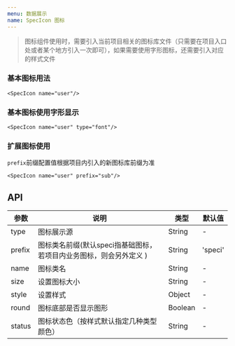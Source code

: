 ```yaml
---
menu: 数据展示
name: SpecIcon 图标
---
```


> 图标组件使用时，需要引入当前项目相关的图标库文件（只需要在项目入口处或者某个地方引入一次即可），如果需要使用字形图标，还需要引入对应的样式文件
### 基本图标用法 
	<SpecIcon name="user"/>


### 基本图标使用字形显示

	
    <SpecIcon name="user" type="font"/>


### 扩展图标使用
`prefix`前缀配置值根据项目内引入的新图标库前缀为准
	
    <SpecIcon name="user" prefix="sub"/>


## API
| 参数      | 说明                                      | 类型         | 默认值 |
|----------|------------------------------------------|-------------|-------|
| type | 图标展示源 | String | -|
| prefix | 图标类名前缀(默认speci指基础图标，若项目内业务图标，则会另外定义 ) | String | 'speci' |
| name | 图标类名 | String | - |
| size | 设置图标大小 | String | - |
| style | 设置样式 | Object | - |
| round | 图标底部是否显示图形 | Boolean | - |
| status | 图标状态色（按样式默认指定几种类型颜色） | String | - |

